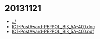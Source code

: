 # 20131121 

* [../](..)
* [ICT-PostAward-PEPPOL_BIS_5A-400.doc](ICT-PostAward-PEPPOL_BIS_5A-400.doc)
* [ICT-PostAward-PEPPOL_BIS_5A-400.pdf](ICT-PostAward-PEPPOL_BIS_5A-400.pdf)
